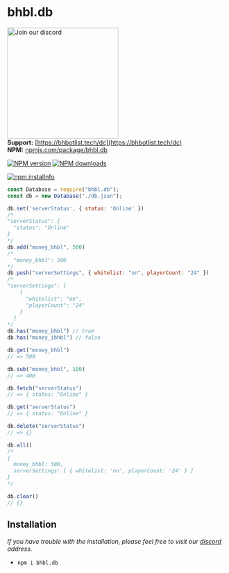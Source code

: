 # bhbl.db
<a href="https://bhbotlist.xyz/dc" target="_blank"><img src="https://logos-world.net/wp-content/uploads/2020/12/Discord-Logo.png?size=512" alt="Join our discord" width="256"></a><br>
**Support:** [https://bhbotlist.tech/dc](https://bhbotlist.tech/dc) <br>
**NPM:** [npmjs.com/package/bhbl.db](https://www.npmjs.com/package/bhbl.db)<br>

<a href="https://www.npmjs.com/package/bhbl.db/"><img src="https://img.shields.io/npm/v/bhbl.db?style=plastic?maxAge=3600" alt="NPM version" /></a>
<a href="https://www.npmjs.com/package/bhbl.db"><img src="https://img.shields.io/npm/dt/bhbl.db.svg?maxAge=3600" alt="NPM downloads" /></a>


<a href="https://nodei.co/npm/bhbl.db"><img src="https://nodei.co/npm/bhbl.db.png?downloads=true&stars=true" alt="npm installnfo" /></a>

```js
const Database = require("bhbl.db");
const db = new Database("./db.json");

db.set('serverStatus', { status: 'Online' })
/*
"serverStatus": {
  "status": "Online"
}
*/
db.add("money_bhbl", 500)
/* 
  "money_bhbl": 500
*/
db.push("serverSettings", { whitelist: "on", playerCount: "24" })
/*
"serverSettings": [
    {
      "whitelist": "on",
      "playerCount": "24"
    }
  ]
*/
db.has("money_bhbl") // true
db.has("money_ibhbl") // false

db.get("money_bhbl")
// => 500

db.sub("money_bhbl", 100)
// => 400

db.fetch("serverStatus")
// => { status: "Online" }

db.get("serverStatus")
// => { status: "Online" }

db.delete("serverStatus")
// => {}

db.all()
/*
{
  money_bhbl: 500,
  serverSettings: [ { whitelist: 'on', playerCount: '24' } ]
}
*/

db.clear()
// {}
```
## Installation
*If you have trouble with the installation, please feel free to visit our [discord](https://bhbotlist.tech/dc) address.*
- `npm i bhbl.db`
